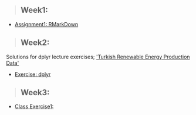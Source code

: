 

>## Week1:
* [Assignment1: RMarkDown](Assignment1_.html)


>## Week2:
Solutions for dplyr lecture exercises; ['Turkish Renewable Energy Production Data'](https://pjournal.github.io/files/dplyr_renewable.html)
* [Exercise: dplyr](Week_2_dplyr.html)


>## Week3:
* [Class Exercise1:](Class_Exercise04112020.html)
